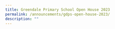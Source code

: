 ```yaml
---
title: Greendale Primary School Open House 2023
permalink: /announcements/gdps-open-house-2023/
description: ""
---
```

